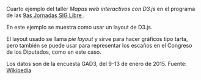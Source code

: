 Cuarto ejemplo del taller *Mapas web interactivos con D3.js* en el programa de las [9as Jornadas SIG Libre ](http://www.sigte.udg.edu/jornadassiglibre/programa/talleres/).

En este ejemplo se muestra como usar un layout de D3.js.

El layout usado se llama *pie layout* y sirve para hacer gráficos tipo tarta, pero también se puede usar para representar los escaños en el Congreso de los Diputados, como en este caso.

Los datos son de la encuesta GAD3, del 9-13 de enero de 2015. Fuente: [Wikipedia](http://es.wikipedia.org/wiki/Anexo:Sondeos_de_intenci%C3%B3n_de_voto_para_las_elecciones_generales_de_Espa%C3%B1a_de_2015)